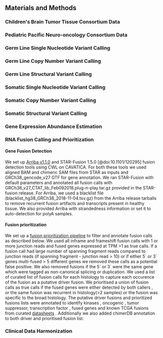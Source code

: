 ## Materials and Methods

### Children's Brain Tumor Tissue Consortium Data

### Pediatric Pacific Neuro-oncology Consortium Data

### Germ Line Single Nucleotide Variant Calling

### Germ Line Copy Number Variant Calling

### Germ Line Structural Variant Calling

### Somatic Single Nucleotide Variant Calling

### Somatic Copy Number Variant Calling

### Somatic Structural Variant Calling

### Gene Expression Abundance Estimation

### RNA Fusion Calling and Prioritization
#### Gene Fusion Detection
We set up [Arriba v1.1.0](https://github.com/suhrig/arriba/) and STAR-Fusion 1.5.0 [@doi:10.1101/120295] fusion detection tools using CWL on CAVATICA.
For both these tools we used aligned BAM and chimeric SAM files from STAR as inputs and GRCh38_gencode_v27 GTF for gene annotation.
We ran STAR-Fusion with default parameters and annotated all fusion calls with GRCh38_v27_CTAT_lib_Feb092018.plug-n-play.tar.gz provided in the STAR-fusion release. 
For Arriba, we used a blacklist file (blacklist_hg38_GRCh38_2018-11-04.tsv.gz) from the Arriba release tarballs to remove recurrent fusion artifacts and transcripts present in healthy tissue.
We also provided Arriba with strandedness information or set it to auto-detection for polyA samples.

#### Fusion prioritization
We set up a [fusion prioritization pipeline](https://github.com/d3b-center/fusion_filtering_pipeline) to filter and annotate fusion calls as described below.
We used all inframe and frameshift fusion calls with 1 or more junction reads and fused genes expressed at TPM >1 as true calls.
If a fusion call had large number of spanning fragment reads compared to junction reads (if spanning fragment - junction read > 10) or if either 5\` or 3\` genes multi-fused > 5 different genes we removed these calls as a potential false positive. We also removed fusions if the 5\` or 3\` were the same gene which were tagged as non-canonical splicing or duplication.
We used a list of curated list of fusion calls for each histology to capture each occurence of the fusion as a putative driver fusion.
We prioritised a union of fusion calls as true calls if the fused genes were either detected by both callers , or the same fusion was recurrent in histology(>2 samples)  or the fusion was specific to the broad histology. 
The putative driver fusions and prioritized fusions lists were annotated to identify kinases , oncogenic , tumor suppressor, transcription factor ,  fused genes and known TCGA fusions from curated [datasheets](https://github.com/d3b-center/fusion_filtering_pipeline/tree/master/references) . Additionally we also added chimerDB annotation to both driver and prioritised fusion list.

### Clinical Data Harmonization
